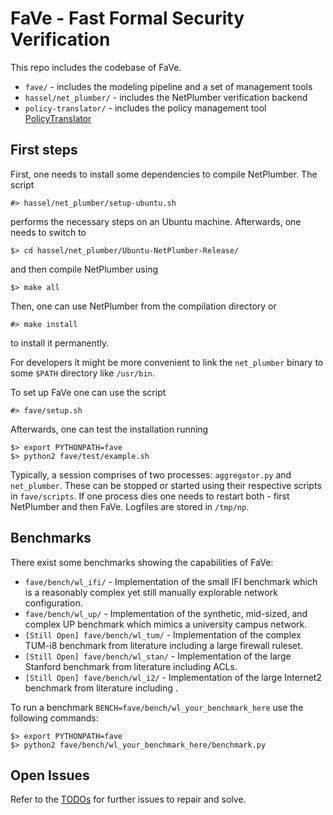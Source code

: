 # FaVe - Fast Formal Security Verification

This repo includes the codebase of FaVe.

 - `fave/` - includes the modeling pipeline and a set of management tools
 - `hassel/net_plumber/` - includes the NetPlumber verification backend
 - `policy-translator/` - includes the policy management tool [PolicyTranslator](policy-translator/README.md)


## First steps

First, one needs to install some dependencies to compile NetPlumber. The script

    #> hassel/net_plumber/setup-ubuntu.sh

performs the necessary steps on an Ubuntu machine. Afterwards, one needs to switch to

    $> cd hassel/net_plumber/Ubuntu-NetPlumber-Release/

and then compile NetPlumber using

    $> make all

Then, one can use NetPlumber from the compilation directory or

    #> make install

to install it permanently.

For developers it might be more convenient to link the `net_plumber` binary to some `$PATH` directory like `/usr/bin`.


To set up FaVe one can use the script

    #> fave/setup.sh

Afterwards, one can test the installation running

    $> export PYTHONPATH=fave
    $> python2 fave/test/example.sh

Typically, a session comprises of two processes: `aggregator.py` and `net_plumber`. These can be stopped or started using their respective scripts in `fave/scripts`. If one process dies one needs to restart both - first NetPlumber and then FaVe. Logfiles are stored in `/tmp/np`.


## Benchmarks

There exist some benchmarks showing the capabilities of FaVe:

 - `fave/bench/wl_ifi/` - Implementation of the small IFI benchmark which is a reasonably complex yet still manually explorable network configuration.
 - `fave/bench/wl_up/` - Implementation of the synthetic, mid-sized, and complex UP benchmark which mimics a university campus network.
 - `[Still Open] fave/bench/wl_tum/` - Implementation of the complex TUM-i8 benchmark from literature including a large firewall ruleset.
 - `[Still Open] fave/bench/wl_stan/` - Implementation of the large Stanford benchmark from literature including ACLs.
 - `[Still Open] fave/bench/wl_i2/` - Implementation of the large Internet2 benchmark from literature including .

To run a benchmark `BENCH=fave/bench/wl_your_benchmark_here` use the following commands:

    $> export PYTHONPATH=fave
    $> python2 fave/bench/wl_your_benchmark_here/benchmark.py


## Open Issues

Refer to the [TODOs](TODO.md) for further issues to repair and solve.
